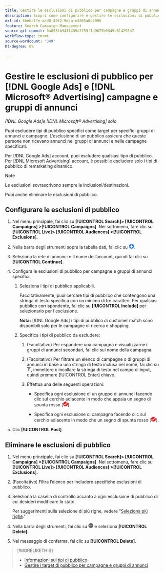 ```yaml
---
title: Gestire le esclusioni di pubblico per campagne e gruppi di annunci
description: Scopri come configurare e gestire le esclusioni di pubblico per i [!DNL Google Ads] e [!DNL Microsoft® Advertising] campagne e gruppi di annunci.
exl-id: 8bebc1fe-aad8-40f2-9dca-e4065a0c4990
feature: Search Campaign Management
source-git-commit: 0a858fb9437439d2755f1a9679b0849c614293b7
workflow-type: tm+mt
source-wordcount: '349'
ht-degree: 0%

---
```


# Gestire le esclusioni di pubblico per [!DNL Google Ads] e [!DNL Microsoft® Advertising] campagne e gruppi di annunci

*[!DNL Google Ads]e [!DNL Microsoft® Advertising] solo*

Puoi escludere tipi di pubblico specifici come target per specifici gruppi di annunci e campagne. L’esclusione di un pubblico assicura che queste persone non ricevano annunci nei gruppi di annunci e nelle campagne specificati.

Per [!DNL Google Ads] account, puoi escludere qualsiasi tipo di pubblico. Per [!DNL Microsoft Advertising] account, è possibile escludere solo i tipi di pubblico di remarketing dinamico.

>[!NOTE]
>
>Le esclusioni sovrascrivono sempre le inclusioni/destinazioni.

Puoi anche eliminare le esclusioni di pubblico.

## Configurare le esclusioni di pubblico

1. Nel menu principale, fai clic su **[!UICONTROL Search]> [!UICONTROL Campaigns] >[!UICONTROL Campaigns]**. Nei sottomenu, fare clic su **[!UICONTROL Live]> [!UICONTROL Audiences] >[!UICONTROL Exclusions]**.

1. Nella barra degli strumenti sopra la tabella dati, fai clic su ![Crea](/help/search-social-commerce/assets/add.png "Crea").

1. Seleziona la rete di annunci e il nome dell’account, quindi fai clic su **[!UICONTROL Continue]**.

1. Configura le esclusioni di pubblico per campagne e gruppi di annunci specifici:

   1. Seleziona i tipi di pubblico applicabili.

      Facoltativamente, puoi cercare tipi di pubblico che contengono una stringa di testo specifica con un minimo di tre caratteri. Per qualsiasi pubblico corrispondente, fai clic su **[!UICONTROL Include]** per selezionarlo per l&#39;esclusione.

      **Nota:** [!DNL Google Ads] i tipi di pubblico di customer match sono disponibili solo per le campagne di ricerca e shopping.

   1. Specifica i tipi di pubblico da escludere:

      1. (Facoltativo) Per espandere una campagna e visualizzarne i gruppi di annunci secondari, fai clic sul nome della campagna.

      1. (Facoltativo) Per filtrare un elenco di campagne o di gruppi di annunci in base a una stringa di testo inclusa nel nome, fai clic su ![Filtro](/help/search-social-commerce/assets/filter.png "Filtro"), immettere o incollare la stringa di testo nel campo di input, quindi premere [!UICONTROL Enter] chiave.

      1. Effettua una delle seguenti operazioni:

         * Specifica ogni esclusione di un gruppo di annunci facendo clic sul cerchio adiacente in modo che appaia un segno di spunta rosso (![Escludi](/help/search-social-commerce/assets/exclude.png "Escludi")).

         * Specifica ogni esclusione di campagna facendo clic sul cerchio adiacente in modo che un segno di spunta rosso (![Escludi](/help/search-social-commerce/assets/exclude.png "Escludi")).

1. Clic **[!UICONTROL Post]**.

## Eliminare le esclusioni di pubblico

1. Nel menu principale, fai clic su **[!UICONTROL Search]> [!UICONTROL Campaigns] >[!UICONTROL Campaigns]**. Nei sottomenu, fare clic su **[!UICONTROL Live]> [!UICONTROL Audiences] >[!UICONTROL Exclusions]**.

1. (Facoltativo) Filtra l’elenco per includere specifiche esclusioni di pubblico.

1. Seleziona la casella di controllo accanto a ogni esclusione di pubblico di cui desideri modificare lo stato.

   Per suggerimenti sulla selezione di più righe, vedere &quot;[Seleziona più righe](/help/search-social-commerce/common-tasks/navigation-editing-selection/multiple-rows-select.md).&quot;

1. Nella barra degli strumenti, fai clic su ![Altre azioni](/help/search-social-commerce/assets/more.png "Altre azioni") e seleziona **[!UICONTROL Delete]**.

1. Nel messaggio di conferma, fai clic su **[!UICONTROL Delete]**.

>[!MORELIKETHIS]
>
>* [Informazioni sui tipi di pubblico](audience-about.md)
>* [Gestire i target di pubblico per campagne e gruppi di annunci](/help/search-social-commerce/campaign-management/campaigns/audience-targets-manage.md)
